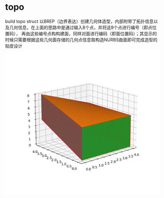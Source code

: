 # topo
 build topo struct
 以BREP（边界表达）创建几何体造型，内部附带了拓扑信息以及几何信息，在上面的思路中是通过输入8个点，并将这8个点进行编号（即点位置码）， 再由这些编号点构构建面，同样对面进行编码（即面位置码）；其显示的时候只需要根据这些几何面存储的几何点信息取构造NURBS曲面即可完成造型的贴皮设计
 ![直纹面六面体](Figure_1.png)

